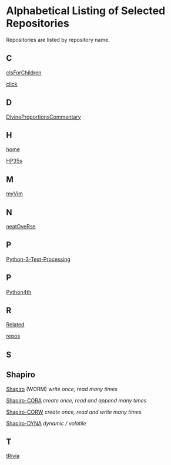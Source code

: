 Alphabetical Listing of Selected Repositories
=============================================

Repositories are listed by repository name.

C
-

[cIsForChildren](
https://github.com/dmparrishphd/cIsForChildren
)

[click](
https://github.com/dmparrishphd/click
)

D
-

[DivineProportionsCommentary](
https://github.com/dmparrishphd/DivineProportionsCommentary
)

H
-

[home](
https://github.com/dmparrishphd/home
)

[HP35s](
https://github.com/dmparrishphd/HP35s
)

M
-

[myVim](
https://github.com/dmparrishphd/myVim
)

N
-

[neatOveRse](
https://github.com/dmparrishphd/neatOveRse
)

P
-

[Python-3-Text-Processing](
https://github.com/dmparrishphd/Python-3-Text-Processing
)

P
-

[Python4th](
https://github.com/dmparrishphd/Python4th
)

R
-

[Related](
https://github.com/dmparrishphd/Related
)

[repos](
https://github.com/dmparrishphd/repos
)

S
-

Shapiro
-------

[Shapiro](
https://github.com/dmparrishphd/Shapiro
) (WORM) _write once, read many times_

[Shapiro-CORA](
https://github.com/dmparrishphd/Shapiro-CORA
) _create once, read and append many times_

[Shapiro-CORW](
https://github.com/dmparrishphd/Shapiro-CORW
) _create once, read and write many times_

[Shapiro-DYNA](
https://github.com/dmparrishphd/Shapiro-DYNA
) _dynamic / volatile_

T
-

[tRivia](
https://github.com/dmparrishphd/tRivia
)
